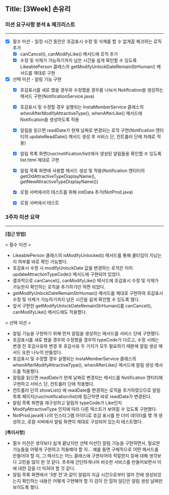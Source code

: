 ## Title: [3Week] 손유리

### 미션 요구사항 분석 & 체크리스트

---

- [x] 필수 미션 - 일정 시간 동안은 호감표시 수정 및 삭제를 할 수 없게끔 체크하는 로직 추가
  - [x] canCancel(), canModifyLike() 메서드에 로직 추가
  - [x] 수정 및 삭제가 가능하기까지 남은 시간을 쉽게 확인할 수 있도록 LikeablePerson 클래스의 getModifyUnlockDateRemainStrHuman() 메서드를 제대로 구현
- [x] 선택 미션 - 알림 기능 구현
  - [x] 호감표시를 새로 했을 경우와 수정했을 경우를 나눠서 Notification을 생성하는 메서드 구현(NotificationService.java)
  - [x] 호감표시 및 수정할 경우 실행되는 InstaMemberService 클래스의 whenAfterModifyAttractiveType(), whenAfterLike() 메서드에 Notification을 생성하도록 적용
  - [x] 알림을 읽으면 readDate가 현재 날짜로 변경되는 로직 구현(Notification 엔티티의 updateReadDate() 메서드 생성 후 서비스 단, 컨트롤러 단에 차례로 적용)
  - [x] 알림 목록 화면(/usr/notification/list)에서 생성된 알림들을 확인할 수 있도록 list.html 제대로 구현
  - [x] 알림 목록 화면에 사용할 메서드 생성 및 적용(Notification 엔티티의 getOldAttractiveTypeDisplayName(), getNewAttractiveTypeDisplayName())
  - [x] 로컬 서버에서의 테스트를 위해 initData 추가(NotProd.java)
  - [x] 로컬 서버에서 테스트


### 3주차 미션 요약

---

**[접근 방법]**

< 필수 미션 >
- LikeablePerson 클래스의 isModifyUnlocked() 메서드를 통해 쿨타임이 지났는지 여부를 바로 확인 가능했다.
- 호감표시 수정 시 modifyUnlockDate 값을 변경하는 로직은 이미 updateAttractionTypeCode() 메서드에 구현되어 있었다.
- 결과적으로 canCancel(), canModifyLike() 메서드에 호감표시 수정 및 삭제가 가능한지 확인하는 로직을 추가하기만 하면 되었다.
- getModifyUnlockDateRemainStrHuman() 메서드를 제대로 구현하여 호감표시 수정 및 삭제가 가능하기까지 남은 시간을 쉽게 확인할 수 있도록 했다.
- 앞서 구현한 getModifyUnlockDateRemainStrHuman()를 canCancel(), canModifyLike() 메서드에도 적용했다.

< 선택 미션 >
- 알림 기능을 구현하기 위해 먼저 알림을 생성하는 메서드를 서비스 단에 구현했다.
- 호감표시를 새로 했을 경우와 수정했을 경우의 typeCode가 다르고, 수정 시에는 변경 전 호감사유와 변경 후 호감사유 두 가지가 모두 필요하기 때문에 알림 생성 메서드 또한 나누어 만들었다.
- 호감표시 및 수정할 경우 실행되는 InstaMemberService 클래스의 whenAfterModifyAttractiveType(), whenAfterLike() 메서드에 알림 생성 메서드를 적용했다.
- 알림을 읽으면 readDate가 현재 날짜로 변경되는 메서드를 Notification 엔티티에 구현하고 서비스 단, 컨트롤러 단에 적용했다.
- 컨트롤러 단의 showList() 에 readDate를 변경하는 로직을 추가하였으므로 알림 목록 페이지(/usr/notification/list)에 접근하면 바로 readDate가 변경된다.
- 알림 목록 화면을 재구성하고 알림의 typeCode가 Like인지 ModifyAttractiveType 인지에 따라 다른 텍스트가 보여질 수 있도록 구현했다.
- NotProd.java에 나의 인스타그램 아이디로 호감 표시를 한 더미 데이터를 몇 개 생성하고, 로컬 서버에서 알림 화면이 제대로 구성되어 있는지 테스트했다.



**[특이사항]**

- 필수 미션은 생각보다 쉽게 끝났지만 선택 미션인 알림 기능을 구현하면서, 필요한 기능들을 어떻게 구현하고 적용해야 할 지... 예를 들면 구체적으로 어떤 메서드를 만들어야 할 지, 그 메서드는 어느 클래스에 구현되어야 적절한지 등에 대해 생각보다 고민을 많이 한 것 같다. 추후에 간단하게나마 비슷한 서비스를 만들어보면서 이에 대한 감을 더 익혀야 할 것 같다.
- 알림 목록 화면에서 '3분 전'과 같이 알림이 지금 시간으로부터 얼마 전에 생성되었는지 확인하는 내용은 어떻게 구현해야 할 지 감이 안 잡혀 일단은 알림 생성 날짜만 보이도록 했다.